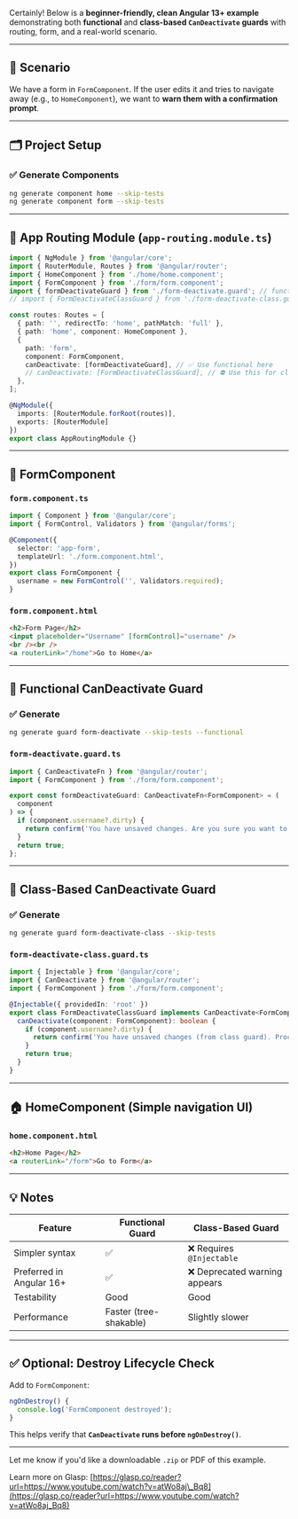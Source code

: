 Certainly! Below is a **beginner-friendly, clean Angular 13+ example** demonstrating both **functional** and **class-based `CanDeactivate` guards** with routing, form, and a real-world scenario.

---

## 🧪 Scenario

We have a form in `FormComponent`. If the user edits it and tries to navigate away (e.g., to `HomeComponent`), we want to **warn them with a confirmation prompt**.

---

## 🗂️ Project Setup

### ✅ Generate Components

```bash
ng generate component home --skip-tests
ng generate component form --skip-tests
```

---

## 🧭 App Routing Module (`app-routing.module.ts`)

```ts
import { NgModule } from '@angular/core';
import { RouterModule, Routes } from '@angular/router';
import { HomeComponent } from './home/home.component';
import { FormComponent } from './form/form.component';
import { formDeactivateGuard } from './form-deactivate.guard'; // functional
// import { FormDeactivateClassGuard } from './form-deactivate-class.guard'; // class version

const routes: Routes = [
  { path: '', redirectTo: 'home', pathMatch: 'full' },
  { path: 'home', component: HomeComponent },
  {
    path: 'form',
    component: FormComponent,
    canDeactivate: [formDeactivateGuard], // ✅ Use functional here
    // canDeactivate: [FormDeactivateClassGuard], // ⛔️ Use this for class version
  },
];

@NgModule({
  imports: [RouterModule.forRoot(routes)],
  exports: [RouterModule]
})
export class AppRoutingModule {}
```

---

## 🧾 FormComponent

### `form.component.ts`

```ts
import { Component } from '@angular/core';
import { FormControl, Validators } from '@angular/forms';

@Component({
  selector: 'app-form',
  templateUrl: './form.component.html',
})
export class FormComponent {
  username = new FormControl('', Validators.required);
}
```

### `form.component.html`

```html
<h2>Form Page</h2>
<input placeholder="Username" [formControl]="username" />
<br /><br />
<a routerLink="/home">Go to Home</a>
```

---

## 🧷 Functional CanDeactivate Guard

### ✅ Generate

```bash
ng generate guard form-deactivate --skip-tests --functional
```

### `form-deactivate.guard.ts`

```ts
import { CanDeactivateFn } from '@angular/router';
import { FormComponent } from './form/form.component';

export const formDeactivateGuard: CanDeactivateFn<FormComponent> = (
  component
) => {
  if (component.username?.dirty) {
    return confirm('You have unsaved changes. Are you sure you want to leave?');
  }
  return true;
};
```

---

## 🧱 Class-Based CanDeactivate Guard

### ✅ Generate

```bash
ng generate guard form-deactivate-class --skip-tests
```

### `form-deactivate-class.guard.ts`

```ts
import { Injectable } from '@angular/core';
import { CanDeactivate } from '@angular/router';
import { FormComponent } from './form/form.component';

@Injectable({ providedIn: 'root' })
export class FormDeactivateClassGuard implements CanDeactivate<FormComponent> {
  canDeactivate(component: FormComponent): boolean {
    if (component.username?.dirty) {
      return confirm('You have unsaved changes (from class guard). Proceed?');
    }
    return true;
  }
}
```

---

## 🏠 HomeComponent (Simple navigation UI)

### `home.component.html`

```html
<h2>Home Page</h2>
<a routerLink="/form">Go to Form</a>
```

---

## 💡 Notes

| Feature                  | Functional Guard       | Class-Based Guard            |
| ------------------------ | ---------------------- | ---------------------------- |
| Simpler syntax           | ✅                      | ❌ Requires `@Injectable`     |
| Preferred in Angular 16+ | ✅                      | ❌ Deprecated warning appears |
| Testability              | Good                   | Good                         |
| Performance              | Faster (tree-shakable) | Slightly slower              |

---

## ✅ Optional: Destroy Lifecycle Check

Add to `FormComponent`:

```ts
ngOnDestroy() {
  console.log('FormComponent destroyed');
}
```

This helps verify that **`CanDeactivate` runs before `ngOnDestroy()`**.

---

Let me know if you'd like a downloadable `.zip` or PDF of this example.

Learn more on Glasp: [https://glasp.co/reader?url=https://www.youtube.com/watch?v=atWo8aj\_Bq8](https://glasp.co/reader?url=https://www.youtube.com/watch?v=atWo8aj_Bq8)
